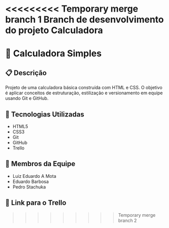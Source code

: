 <<<<<<<<< Temporary merge branch 1
Branch de desenvolvimento do projeto Calculadora
=========
# 🧮 Calculadora Simples

## 📋 Descrição
Projeto de uma calculadora básica construída com HTML e CSS. O objetivo é aplicar conceitos de estruturação, estilização e versionamento em equipe usando Git e GitHub.

## 🚀 Tecnologias Utilizadas
- HTML5
- CSS3
- Git
- GitHub
- Trello 

## 👥 Membros da Equipe
- Luiz Eduardo A Mota
- Eduardo Barbosa
- Pedro Stachuka

## 📌 Link para o Trello

>>>>>>>>> Temporary merge branch 2
